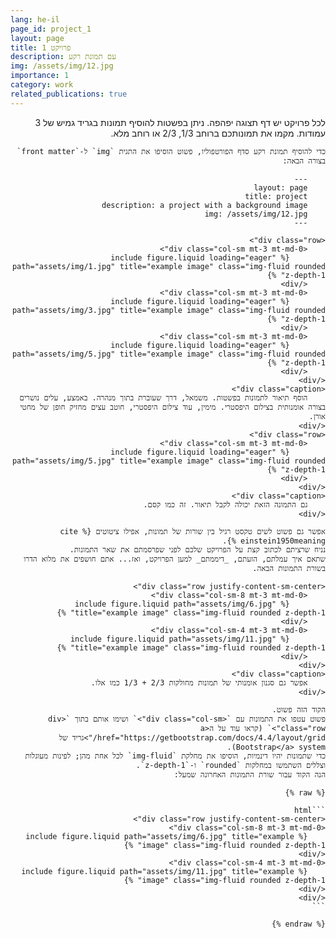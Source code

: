 ```yaml
---
lang: he-il
page_id: project_1
layout: page
title: פרויקט 1
description: עם תמונת רקע
img: /assets/img/12.jpg
importance: 1
category: work
related_publications: true
---
```

<div dir=rtl markdown=1>
    לכל פרויקט יש דף תצוגה יפהפה.
    ניתן בפשטות להוסיף תמונות בגריד גמיש של 3 עמודות.
    מקמו את תמונותכם ברוחב 1/3, 2/3 או רוחב מלא.

    כדי להוסיף תמונת רקע סדף הפורטפוליו, פשוט הוסיפו את התגית `img` ל-`front matter` בצורה הבאה:

        ---
        layout: page
        title: project
        description: a project with a background image
        img: /assets/img/12.jpg
        ---

    <div class="row">
        <div class="col-sm mt-3 mt-md-0">
            {% include figure.liquid loading="eager" path="assets/img/1.jpg" title="example image" class="img-fluid rounded z-depth-1" %}
        </div>
        <div class="col-sm mt-3 mt-md-0">
            {% include figure.liquid loading="eager" path="assets/img/3.jpg" title="example image" class="img-fluid rounded z-depth-1" %}
        </div>
        <div class="col-sm mt-3 mt-md-0">
            {% include figure.liquid loading="eager" path="assets/img/5.jpg" title="example image" class="img-fluid rounded z-depth-1" %}
        </div>
    </div>
    <div class="caption">
        הוסף תיאור לתמונות בפשטות. משמאל, דרך שעוברת בתוך מנהרה. באמצע, עלים נושרים בצורה אומנותית בצילום היפסטרי. מימין, עוד צילום היפסטרי, חוטב עצים מחזיק חופן של מחטי אורן. 
    </div>
    <div class="row">
        <div class="col-sm mt-3 mt-md-0">
            {% include figure.liquid loading="eager" path="assets/img/5.jpg" title="example image" class="img-fluid rounded z-depth-1" %}
        </div>
    </div>
    <div class="caption">
        גם התמונה הזאת יכולה לקבל תיאור. זה כמו קסם.
    </div>

    אפשר גם פשוט לשים טקסט רגיל בין שורות של תמונות, אפילו ציטוטים {% cite einstein1950meaning %}.
    נניח שרציתם לכתוב קצת על הפרויקט שלכם לפני שפרסמתם את שאר התמונות.
    שתאם איך עמלתם, הזעתם, _דיממתם_ למען הפרויקט, ואז... אתם חושפים את מלוא הדרו בשורת התמונות הבאה.

    <div class="row justify-content-sm-center">
        <div class="col-sm-8 mt-3 mt-md-0">
            {% include figure.liquid path="assets/img/6.jpg" title="example image" class="img-fluid rounded z-depth-1" %}
        </div>
        <div class="col-sm-4 mt-3 mt-md-0">
            {% include figure.liquid path="assets/img/11.jpg" title="example image" class="img-fluid rounded z-depth-1" %}
        </div>
    </div>
    <div class="caption">
        אפשר גם סגנון אומנותי של תמונות מחולקות 2/3 + 1/3 כמו אלו.
    </div>

    הקוד הזה פשוט.
    פשוט עטפו את התמונות עם `<div class="col-sm">` ושימו אותם בתוך `<div class="row">` (קראו עוד על ה<a href="https://getbootstrap.com/docs/4.4/layout/grid/">גריד של Bootstrap</a> system).
    כדי שתמונות יהיו דינמיות, הוסיפו את מחלקת `img-fluid` לכל אחת מהן; לפינות מעוגלות וצללים השתמשו במחלקות `rounded` ו-`z-depth-1`.
    הנה הקוד עבור שורת התמונות האחרונה שמעל:

    {% raw %}

    ```html
    <div class="row justify-content-sm-center">
    <div class="col-sm-8 mt-3 mt-md-0">
        {% include figure.liquid path="assets/img/6.jpg" title="example image" class="img-fluid rounded z-depth-1" %}
    </div>
    <div class="col-sm-4 mt-3 mt-md-0">
        {% include figure.liquid path="assets/img/11.jpg" title="example image" class="img-fluid rounded z-depth-1" %}
    </div>
    </div>
    ```

    {% endraw %}
</div>